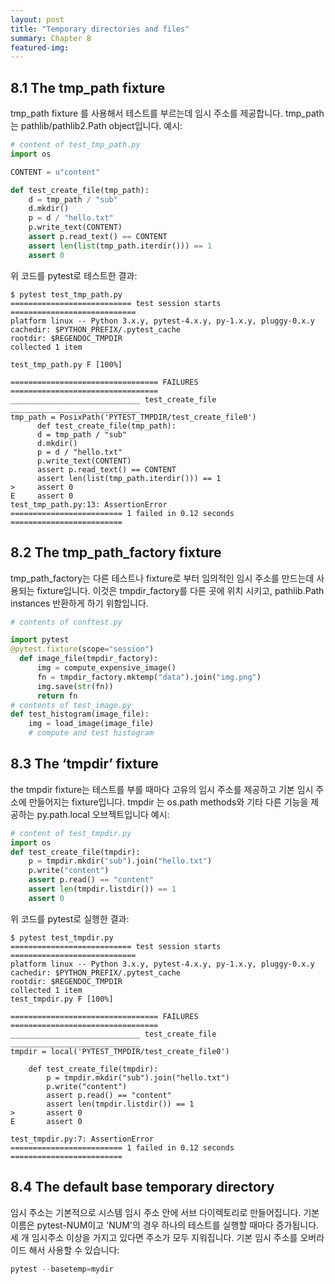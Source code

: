 ```yaml
---
layout: post
title: "Temporary directories and files"
summary: Chapter 8
featured-img:
---
```



## 8.1 The tmp_path fixture
tmp_path fixture 를 사용해서 테스트를 부르는데 임시 주소를 제공합니다.
tmp_path는 pathlib/pathlib2.Path object입니다. 예시: 

```python
# content of test_tmp_path.py
import os

CONTENT = u"content"

def test_create_file(tmp_path):
    d = tmp_path / "sub"
    d.mkdir()
    p = d / "hello.txt"
    p.write_text(CONTENT)
    assert p.read_text() == CONTENT
    assert len(list(tmp_path.iterdir())) == 1
    assert 0
```

위 코드를 pytest로 테스트한 결과:
```
$ pytest test_tmp_path.py
=========================== test session starts ============================
platform linux -- Python 3.x.y, pytest-4.x.y, py-1.x.y, pluggy-0.x.y
cachedir: $PYTHON_PREFIX/.pytest_cache
rootdir: $REGENDOC_TMPDIR
collected 1 item

test_tmp_path.py F [100%]

================================= FAILURES =================================
_____________________________ test_create_file _____________________________
tmp_path = PosixPath('PYTEST_TMPDIR/test_create_file0')
      def test_create_file(tmp_path):
      d = tmp_path / "sub"
      d.mkdir()
      p = d / "hello.txt"
      p.write_text(CONTENT)
      assert p.read_text() == CONTENT
      assert len(list(tmp_path.iterdir())) == 1
>     assert 0
E     assert 0
test_tmp_path.py:13: AssertionError
========================= 1 failed in 0.12 seconds =========================
```

## 8.2 The tmp_path_factory fixture
tmp_path_factory는 다른 테스트나 fixture로 부터 임의적인 임시 주소를 만드는데 사용되는 fixture입니다.
이것은 tmpdir_factory를 다른 곳에 위치 시키고,  pathlib.Path instances 반환하게 하기 위함입니다.

```python
# contents of conftest.py

import pytest
@pytest.fixture(scope="session")
  def image_file(tmpdir_factory):
      img = compute_expensive_image()
      fn = tmpdir_factory.mktemp("data").join("img.png")
      img.save(str(fn))
      return fn
# contents of test_image.py
def test_histogram(image_file):
    img = load_image(image_file)
    # compute and test histogram

```


## 8.3 The ‘tmpdir’ fixture
the tmpdir fixture는 테스트를 부를 때마다 고유의 임시 주소를 제공하고 기본 임시 주소에 만들어지는 fixture입니다.
tmpdir 는 os.path methods와 기타 다른 기능을 제공하는 py.path.local 오브젝트입니다
예시:

```python
# content of test_tmpdir.py
import os
def test_create_file(tmpdir):
    p = tmpdir.mkdir("sub").join("hello.txt")
    p.write("content")
    assert p.read() == "content"
    assert len(tmpdir.listdir()) == 1
    assert 0
```

위 코드를 pytest로 실행한 결과:
```
$ pytest test_tmpdir.py
=========================== test session starts ============================
platform linux -- Python 3.x.y, pytest-4.x.y, py-1.x.y, pluggy-0.x.y
cachedir: $PYTHON_PREFIX/.pytest_cache
rootdir: $REGENDOC_TMPDIR
collected 1 item
test_tmpdir.py F [100%]

================================= FAILURES =================================
_____________________________ test_create_file _____________________________
tmpdir = local('PYTEST_TMPDIR/test_create_file0')

    def test_create_file(tmpdir):
        p = tmpdir.mkdir("sub").join("hello.txt")
        p.write("content")
        assert p.read() == "content"
        assert len(tmpdir.listdir()) == 1
>       assert 0
E       assert 0

test_tmpdir.py:7: AssertionError
========================= 1 failed in 0.12 seconds =========================
```


## 8.4 The default base temporary directory
임시 주소는 기본적으로 시스템 임시 주소 안에 서브 다이렉토리로 만들어집니다. 기본 이름은 pytest-NUM이고 'NUM'의 경우 하나의 테스트를 실행할 때마다 증가됩니다.
세 개 임시주소 이상을 가지고 있다면 주소가 모두 지워집니다. 
기본 임시 주소를 오버라이드 해서 사용할 수 있습니다:

```python
pytest --basetemp=mydir
```
